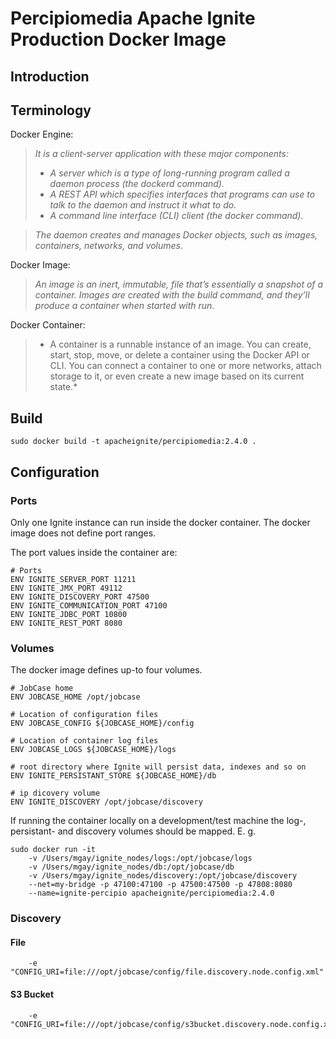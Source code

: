 # Percipiomedia Apache Ignite Production Docker Image

## Introduction

## Terminology

Docker Engine:
> *It is a client-server application with these major components:* 
> * *A server which is a type of long-running program called a daemon process (the dockerd command).* 
> * *A REST API which specifies interfaces that programs can use to talk to the daemon and instruct it what to do.* 
> * *A command line interface (CLI) client (the docker command).*

> *The daemon creates and manages Docker objects, such as images, containers, networks, and volumes.*

Docker Image: 
> *An image is an inert, immutable, file that’s essentially a snapshot of a container. Images are created with the build command, and they’ll produce a container when started with run.*

Docker Container:
> * A container is a runnable instance of an image. You can create, start, stop, move, or delete a container using the Docker API or CLI. You can connect a container to one or more networks, attach storage to it, or even create a new image based on its current state.*

## Build

~~~~
sudo docker build -t apacheignite/percipiomedia:2.4.0 .
~~~~


## Configuration



### Ports

Only one Ignite instance can run inside the docker container.
The docker image does not define port ranges.

The port values inside the container are:

~~~~
# Ports
ENV IGNITE_SERVER_PORT 11211
ENV IGNITE_JMX_PORT 49112
ENV IGNITE_DISCOVERY_PORT 47500
ENV IGNITE_COMMUNICATION_PORT 47100
ENV IGNITE_JDBC_PORT 10800
ENV IGNITE_REST_PORT 8080
~~~~

### Volumes

The docker image defines up-to four volumes.

~~~~
# JobCase home
ENV JOBCASE_HOME /opt/jobcase

# Location of configuration files
ENV JOBCASE_CONFIG ${JOBCASE_HOME}/config

# Location of container log files
ENV JOBCASE_LOGS ${JOBCASE_HOME}/logs

# root directory where Ignite will persist data, indexes and so on
ENV IGNITE_PERSISTANT_STORE ${JOBCASE_HOME}/db

# ip dicovery volume
ENV IGNITE_DISCOVERY /opt/jobcase/discovery
~~~~

If running the container locally on a development/test machine the log-, persistant- and discovery volumes should be mapped. E. g.

~~~~
sudo docker run -it
    -v /Users/mgay/ignite_nodes/logs:/opt/jobcase/logs
    -v /Users/mgay/ignite_nodes/db:/opt/jobcase/db
    -v /Users/mgay/ignite_nodes/discovery:/opt/jobcase/discovery
    --net=my-bridge -p 47100:47100 -p 47500:47500 -p 47808:8080
    --name=ignite-percipio apacheignite/percipiomedia:2.4.0 
~~~~

### Discovery

#### File
~~~~
    -e "CONFIG_URI=file:///opt/jobcase/config/file.discovery.node.config.xml"
~~~~


#### S3 Bucket
~~~~
    -e "CONFIG_URI=file:///opt/jobcase/config/s3bucket.discovery.node.config.xml"
~~~~

